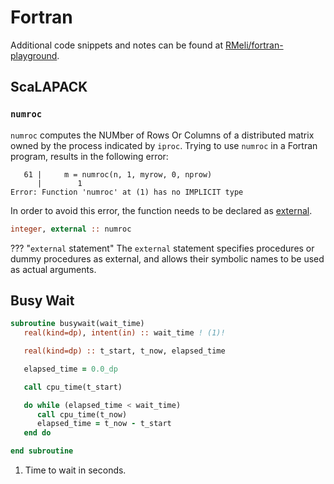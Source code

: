 # Fortran

Additional code snippets and notes can be found at [RMeli/fortran-playground].

## ScaLAPACK

### `numroc`

`numroc` computes the NUMber of Rows Or Columns of a distributed matrix owned by the process indicated by `iproc`.
Trying to use `numroc` in a Fortran program, results in the following error:

```
   61 |     m = numroc(n, 1, myrow, 0, nprow)
      |        1
Error: Function 'numroc' at (1) has no IMPLICIT type
```

In order to avoid this error, the function needs to be declared as
[external](https://docs.oracle.com/cd/E19957-01/805-4939/6j4m0vn9d/index.html).

```fortran
integer, external :: numroc
```

??? "`external` statement"
    The `external` statement specifies procedures or dummy procedures as external, and allows their symbolic names to be used as actual arguments.

## Busy Wait

```fortran
subroutine busywait(wait_time)
   real(kind=dp), intent(in) :: wait_time ! (1)!

   real(kind=dp) :: t_start, t_now, elapsed_time

   elapsed_time = 0.0_dp

   call cpu_time(t_start)

   do while (elapsed_time < wait_time)
      call cpu_time(t_now)
      elapsed_time = t_now - t_start
   end do

end subroutine
```

1. Time to wait in seconds.

[RMeli/fortran-playground]: https://github.com/RMeli/fortran-playground
